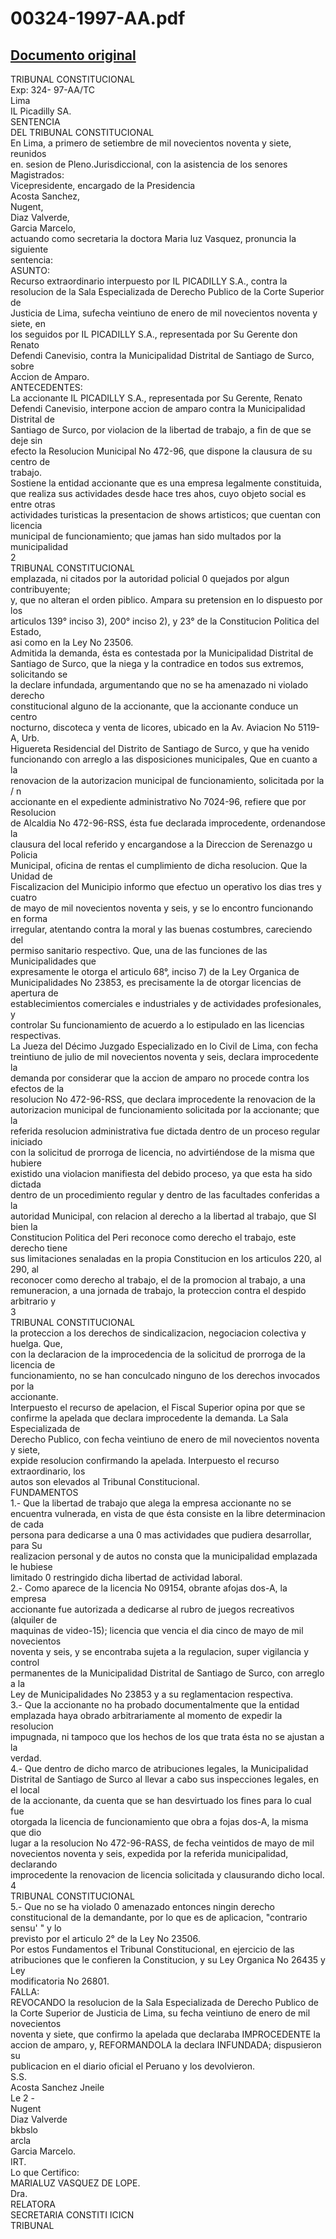 
00324-1997-AA.pdf
=================
  
[Documento original](https://tc.gob.pe/jurisprudencia/1997/00324-1997-AA.pdf)  
---  
TRIBUNAL CONSTITUCIONAL  
Exp: 324- 97-AA/TC  
Lima  
IL Picadilly SA.  
SENTENCIA  
DEL TRIBUNAL CONSTITUCIONAL  
En Lima, a primero de setiembre de mil novecientos noventa y siete, reunidos  
en. sesion de Pleno.Jurisdiccional, con la asistencia de los senores Magistrados:  
Vicepresidente, encargado de la Presidencia  
Acosta Sanchez,  
Nugent,  
Diaz Valverde,  
Garcia Marcelo,  
actuando como secretaria la doctora Maria luz Vasquez, pronuncia la siguiente  
sentencia:  
ASUNTO:  
Recurso extraordinario interpuesto por IL PICADILLY S.A., contra la  
resolucion de la Sala Especializada de Derecho Publico de la Corte Superior de  
Justicia de Lima, sufecha veintiuno de enero de mil novecientos noventa y siete, en  
los seguidos por IL PICADILLY S.A., representada por Su Gerente don Renato  
Defendi Canevisio, contra la Municipalidad Distrital de Santiago de Surco, sobre  
Accion de Amparo.  
ANTECEDENTES:  
La accionante IL PICADILLY S.A., representada por Su Gerente, Renato  
Defendi Canevisio, interpone accion de amparo contra la Municipalidad Distrital de  
Santiago de Surco, por violacion de la libertad de trabajo, a fin de que se deje sin  
efecto la Resolucion Municipal No 472-96, que dispone la clausura de su centro de  
trabajo.  
Sostiene la entidad accionante que es una empresa legalmente constituida,  
que realiza sus actividades desde hace tres ahos, cuyo objeto social es entre otras  
actividades turisticas la presentacion de shows artisticos; que cuentan con licencia  
municipal de funcionamiento; que jamas han sido multados por la municipalidad  
2  
TRIBUNAL CONSTITUCIONAL  
emplazada, ni citados por la autoridad policial 0 quejados por algun contribuyente;  
y, que no alteran el orden piblico. Ampara su pretension en lo dispuesto por los  
articulos 139° inciso 3), 200° inciso 2), y 23° de la Constitucion Politica del Estado,  
asi como en la Ley No 23506.  
Admitida la demanda, ésta es contestada por la Municipalidad Distrital de  
Santiago de Surco, que la niega y la contradice en todos sus extremos, solicitando se  
la declare infundada, argumentando que no se ha amenazado ni violado derecho  
constitucional alguno de la accionante, que la accionante conduce un centro  
nocturno, discoteca y venta de licores, ubicado en la Av. Aviacion No 5119-A, Urb.  
Higuereta Residencial del Distrito de Santiago de Surco, y que ha venido  
funcionando con arreglo a las disposiciones municipales, Que en cuanto a la  
renovacion de la autorizacion municipal de funcionamiento, solicitada por la  
/ n  
accionante en el expediente administrativo No 7024-96, refiere que por Resolucion  
de Alcaldia No 472-96-RSS, ésta fue declarada improcedente, ordenandose la  
clausura del local referido y encargandose a la Direccion de Serenazgo u Policia  
Municipal, oficina de rentas el cumplimiento de dicha resolucion. Que la Unidad de  
Fiscalizacion del Municipio informo que efectuo un operativo los dias tres y cuatro  
de mayo de mil novecientos noventa y seis, y se lo encontro funcionando en forma  
irregular, atentando contra la moral y las buenas costumbres, careciendo del  
permiso sanitario respectivo. Que, una de las funciones de las Municipalidades que  
expresamente le otorga el articulo 68°, inciso 7) de la Ley Organica de  
Municipalidades No 23853, es precisamente la de otorgar licencias de apertura de  
establecimientos comerciales e industriales y de actividades profesionales, y  
controlar Su funcionamiento de acuerdo a lo estipulado en las licencias respectivas.  
La Jueza del Décimo Juzgado Especializado en lo Civil de Lima, con fecha  
treintiuno de julio de mil novecientos noventa y seis, declara improcedente la  
demanda por considerar que la accion de amparo no procede contra los efectos de la  
resolucion No 472-96-RSS, que declara improcedente la renovacion de la  
autorizacion municipal de funcionamiento solicitada por la accionante; que la  
referida resolucion administrativa fue dictada dentro de un proceso regular iniciado  
con la solicitud de prorroga de licencia, no advirtiéndose de la misma que hubiere  
existido una violacion manifiesta del debido proceso, ya que esta ha sido dictada  
dentro de un procedimiento regular y dentro de las facultades conferidas a la  
autoridad Municipal, con relacion al derecho a la libertad al trabajo, que SI bien la  
Constitucion Politica del Peri reconoce como derecho el trabajo, este derecho tiene  
sus limitaciones senaladas en la propia Constitucion en los articulos 220, al 290, al  
reconocer como derecho al trabajo, el de la promocion al trabajo, a una  
remuneracion, a una jornada de trabajo, la proteccion contra el despido arbitrario y  
3  
TRIBUNAL CONSTITUCIONAL  
la proteccion a los derechos de sindicalizacion, negociacion colectiva y huelga. Que,  
con la declaracion de la improcedencia de la solicitud de prorroga de la licencia de  
funcionamiento, no se han conculcado ninguno de los derechos invocados por la  
accionante.  
Interpuesto el recurso de apelacion, el Fiscal Superior opina por que se  
confirme la apelada que declara improcedente la demanda. La Sala Especializada de  
Derecho Publico, con fecha veintiuno de enero de mil novecientos noventa y siete,  
expide resolucion confirmando la apelada. Interpuesto el recurso extraordinario, los  
autos son elevados al Tribunal Constitucional.  
FUNDAMENTOS  
1.- Que la libertad de trabajo que alega la empresa accionante no se  
encuentra vulnerada, en vista de que ésta consiste en la libre determinacion de cada  
persona para dedicarse a una 0 mas actividades que pudiera desarrollar, para Su  
realizacion personal y de autos no consta que la municipalidad emplazada le hubiese  
limitado 0 restringido dicha libertad de actividad laboral.  
2.- Como aparece de la licencia No 09154, obrante afojas dos-A, la empresa  
accionante fue autorizada a dedicarse al rubro de juegos recreativos (alquiler de  
maquinas de video-15); licencia que vencia el dia cinco de mayo de mil novecientos  
noventa y seis, y se encontraba sujeta a la regulacion, super vigilancia y control  
permanentes de la Municipalidad Distrital de Santiago de Surco, con arreglo a la  
Ley de Municipalidades No 23853 y a su reglamentacion respectiva.  
3.- Que la accionante no ha probado documentalmente que la entidad  
emplazada haya obrado arbitrariamente al momento de expedir la resolucion  
impugnada, ni tampoco que los hechos de los que trata ésta no se ajustan a la  
verdad.  
4.- Que dentro de dicho marco de atribuciones legales, la Municipalidad  
Distrital de Santiago de Surco al llevar a cabo sus inspecciones legales, en el local  
de la accionante, da cuenta que se han desvirtuado los fines para lo cual fue  
otorgada la licencia de funcionamiento que obra a fojas dos-A, la misma que dio  
lugar a la resolucion No 472-96-RASS, de fecha veintidos de mayo de mil  
novecientos noventa y seis, expedida por la referida municipalidad, declarando  
improcedente la renovacion de licencia solicitada y clausurando dicho local.  
4  
TRIBUNAL CONSTITUCIONAL  
5.- Que no se ha violado 0 amenazado entonces ningin derecho  
constitucional de la demandante, por lo que es de aplicacion, "contrario sensu' " y lo  
previsto por el articulo 2° de la Ley No 23506.  
Por estos Fundamentos el Tribunal Constitucional, en ejercicio de las  
atribuciones que le confieren la Constitucion, y su Ley Organica No 26435 y Ley  
modificatoria No 26801.  
FALLA:  
REVOCANDO la resolucion de la Sala Especializada de Derecho Publico de  
la Corte Superior de Justicia de Lima, su fecha veintiuno de enero de mil novecientos  
noventa y siete, que confirmo la apelada que declaraba IMPROCEDENTE la  
accion de amparo, y, REFORMANDOLA la declara INFUNDADA; dispusieron su  
publicacion en el diario oficial el Peruano y los devolvieron.  
S.S.  
Acosta Sanchez Jneile  
Le 2 -  
Nugent  
Diaz Valverde  
bkbslo  
arcla  
Garcia Marcelo.  
IRT.  
Lo que Certifico:  
MARIALUZ VASQUEZ DE LOPE.  
Dra.  
RELATORA  
SECRETARIA CONSTITI ICICN  
TRIBUNAL